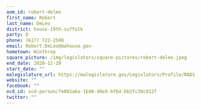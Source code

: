 ```yaml
---
aom_id: robert-deleo
first_name: Robert
last_name: DeLeo
district: house-19th-suffolk
party: D
phone: (617) 722-2500
email: Robert.DeLeo@mahouse.gov
hometown: Winthrop
square_picture: /img/legislators/square-pictures/robert-deleo.jpeg
end_date: 2020-12-29
start_date: ""
malegislature_url: https://malegislature.gov/Legislators/Profile/RAD1
website: ""
facebook: ""
ocd_id: ocd-person/7e081a6a-1b40-40e8-bf6d-bb2fc39c812f
twitter: ""
---
```

